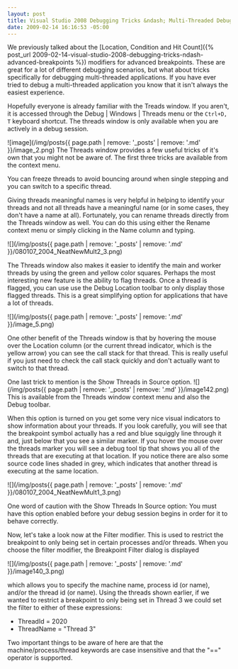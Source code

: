 ```yaml
---
layout: post
title: Visual Studio 2008 Debugging Tricks &ndash; Multi-Threaded Debugging
date: 2009-02-14 16:16:53 -05:00
---
```


We previously talked about the [Location, Condition and Hit Count]({% post_url 2009-02-14-visual-studio-2008-debugging-tricks-ndash-advanced-breakpoints %}) modifiers for advanced breakpoints. These are great for a lot of different debugging scenarios, but what about tricks specifically for debugging multi-threaded applications. If you have ever tried to debug a multi-threaded application you know that it isn't always the easiest experience. 

Hopefully everyone is already familiar with the Treads window. If you aren't, it is accessed through the Debug \| Windows \| Threads menu or the `Ctrl+D, T` keyboard shortcut. The threads window is only available when you are actively in a debug session.

![image](/img/posts{{ page.path | remove: '_posts' | remove: '.md' }}/image_2.png) The Threads window provides a few useful tricks of it's own that you might not be aware of. The first three tricks are available from the context menu.

You can freeze threads to avoid bouncing around when single stepping and you can switch to a specific thread.

Giving threads meaningful names is very helpful in helping to identify your threads and not all threads have a meaningful name (or in some cases, they don't have a name at all). Fortunately, you can rename threads directly from the Threads window as well. You can do this using either the Rename context menu or simply clicking in the Name column and typing.

![](/img/posts{{ page.path | remove: '_posts' | remove: '.md' }}/080107_2004_NeatNewMult2_3.png)  

The Threads window also makes it easier to identify the main and worker threads by using the green and yellow color squares. Perhaps the most interesting new feature is the ability to flag threads. Once a thread is flagged, you can use use the Debug Location toolbar to only display those flagged threads. This is a great simplifying option for applications that have a lot of threads.

![](/img/posts{{ page.path | remove: '_posts' | remove: '.md' }}/image_5.png) 

One other benefit of the Threads window is that by hovering the mouse over the Location column (or the current thread indicator, which is the yellow arrow) you can see the call stack for that thread. This is really useful if you just need to check the call stack quickly and don't actually want to switch to that thread.

One last trick to mention is the Show Threads in Source option. ![](/img/posts{{ page.path | remove: '_posts' | remove: '.md' }}/image142.png) This is available from the Threads window context menu and also the Debug toolbar. 

When this option is turned on you get some very nice visual indicators to show information about your threads. If you look carefully, you will see that the breakpoint symbol actually has a red and blue squiggly line through it and, just below that you see a similar marker. If you hover the mouse over the threads marker you will see a debug tool tip that shows you all of the threads that are executing at that location. If you notice there are also some source code lines shaded in grey, which indicates that another thread is executing at the same location. 

![](/img/posts{{ page.path | remove: '_posts' | remove: '.md' }}/080107_2004_NeatNewMult1_3.png) 

One word of caution with the Show Threads In Source option: You must have this option enabled before your debug session begins in order for it to behave correctly.

Now, let's take a look now at the Filter modifier. This is used to restrict the breakpoint to only being set in certain processes and/or threads. When you choose the filter modifier, the Breakpoint Filter dialog is displayed

![](/img/posts{{ page.path | remove: '_posts' | remove: '.md' }}/image140_3.png)

which allows you to specify the machine name, process id (or name), and/or the thread id (or name). Using the threads shown earlier, if we wanted to restrict a breakpoint to only being set in Thread 3 we could set the filter to either of these expressions:

* ThreadId = 2020 
* ThreadName = "Thread 3"   

Two important things to be aware of here are that the machine/process/thread keywords are case insensitive and that the "==" operator is supported.

